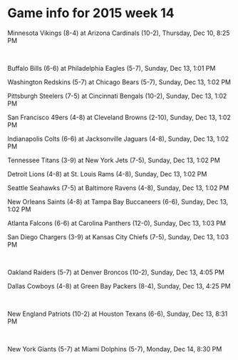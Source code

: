 # Game info for 2015 week 14

Minnesota Vikings (8-4) at Arizona Cardinals (10-2), Thursday, Dec 10, 8:25 PM


<br/>

Buffalo Bills (6-6) at Philadelphia Eagles (5-7), Sunday, Dec 13, 1:01 PM

Washington Redskins (5-7) at Chicago Bears (5-7), Sunday, Dec 13, 1:02 PM

Pittsburgh Steelers (7-5) at Cincinnati Bengals (10-2), Sunday, Dec 13, 1:02 PM

San Francisco 49ers (4-8) at Cleveland Browns (2-10), Sunday, Dec 13, 1:02 PM

Indianapolis Colts (6-6) at Jacksonville Jaguars (4-8), Sunday, Dec 13, 1:02 PM

Tennessee Titans (3-9) at New York Jets (7-5), Sunday, Dec 13, 1:02 PM

Detroit Lions (4-8) at St. Louis Rams (4-8), Sunday, Dec 13, 1:02 PM

Seattle Seahawks (7-5) at Baltimore Ravens (4-8), Sunday, Dec 13, 1:02 PM

New Orleans Saints (4-8) at Tampa Bay Buccaneers (6-6), Sunday, Dec 13, 1:02 PM

Atlanta Falcons (6-6) at Carolina Panthers (12-0), Sunday, Dec 13, 1:03 PM

San Diego Chargers (3-9) at Kansas City Chiefs (7-5), Sunday, Dec 13, 1:03 PM


<br/>

Oakland Raiders (5-7) at Denver Broncos (10-2), Sunday, Dec 13, 4:05 PM

Dallas Cowboys (4-8) at Green Bay Packers (8-4), Sunday, Dec 13, 4:25 PM


<br/>

New England Patriots (10-2) at Houston Texans (6-6), Sunday, Dec 13, 8:31 PM


<br/>

New York Giants (5-7) at Miami Dolphins (5-7), Monday, Dec 14, 8:30 PM

